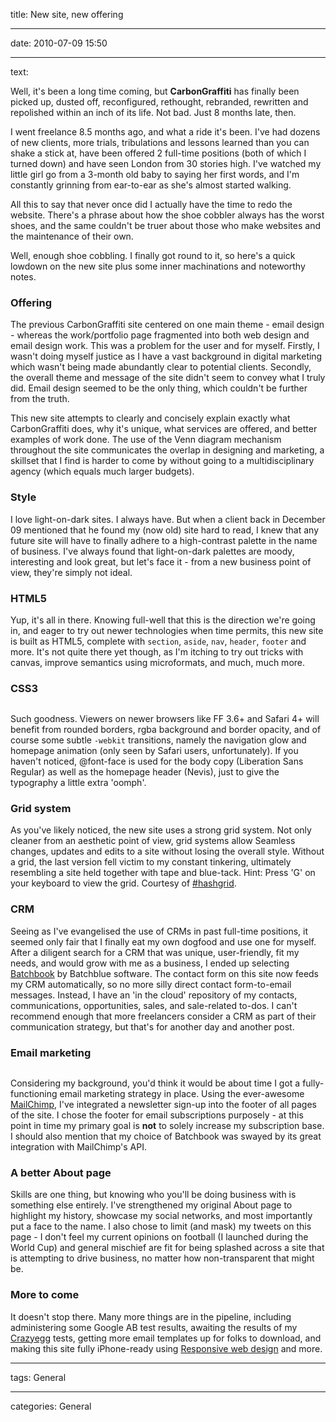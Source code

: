 title: New site, new offering

----

date: 2010-07-09 15:50

----

text: 

Well, it's been a long time coming, but <strong>CarbonGraffiti</strong> has finally been picked up, dusted off, reconfigured, rethought, rebranded, rewritten and repolished within an inch of its life.  Not bad. Just 8 months late, then. 

I went freelance 8.5 months ago, and what a ride it's been.  I've had dozens of new clients, more trials, tribulations and lessons learned than you can shake a stick at, have been offered 2 full-time positions (both of which I turned down) and have seen London from 30 stories high.  I've watched my little girl go from a 3-month old baby to saying her first words, and I'm constantly grinning from ear-to-ear as she's almost started walking.

All this to say that never once did I actually have the time to redo the website.  There's a phrase about how the shoe cobbler always has the worst shoes, and the same couldn't be truer about those who make websites and the maintenance of their own.

Well, enough shoe cobbling. I finally got round to it, so here's a quick lowdown on the new site plus some inner machinations and noteworthy notes. 

<h3>Offering</h3>
The previous CarbonGraffiti site centered on one main theme - email design - whereas the work/portfolio page fragmented into both web design and email design work.  This was a problem for the user and for myself.  Firstly, I wasn't doing myself justice as I have a vast background in digital marketing which wasn't being made abundantly clear to potential clients.  Secondly, the overall theme and message of the site didn't seem to convey what I truly did. Email design seemed to be the only thing, which couldn't be further from the truth.

This new site attempts to clearly and concisely explain exactly what CarbonGraffiti does, why it's unique, what services are offered, and better examples of work done.  The use of the Venn diagram mechanism throughout the site communicates the overlap in designing and marketing, a skillset that I find is harder to come by without going to a multidisciplinary agency (which equals much larger budgets). 

<h3>Style</h3>
I love light-on-dark sites.  I always have.  But when a client back in December 09 mentioned that he found my (now old) site hard to read, I knew that any future site will have to finally adhere to a high-contrast palette in the name of business.  I've always found that light-on-dark palettes are moody, interesting and look great, but let's face it - from a new business point of view, they're simply not ideal.  

<h3>HTML5</h3>
Yup, it's all in there.  Knowing full-well that this is the direction we're going in, and eager to try out newer technologies when time permits, this new site is built as HTML5, complete with <code>section</code>, <code>aside</code>, <code>nav</code>, <code>header</code>, <code>footer</code> and more.  It's not quite there yet though, as I'm itching to try out tricks with canvas, improve semantics using microformats, and much, much more.

<h3>CSS3</h3>
<img src="http://www.carbongraffiti.com/wp-content/uploads/2010/07/code-ex.gif" alt="" title="code-ex"/>

Such goodness. Viewers on newer browsers like FF 3.6+ and Safari 4+ will benefit from rounded borders, rgba background and border opacity, and of course some subtle <code>-webkit</code> transitions, namely the navigation glow and homepage animation (only seen by Safari users, unfortunately).  If you haven't noticed, @font-face is used for the body copy (Liberation Sans Regular) as well as the homepage header (Nevis), just to give the typography a little extra 'oomph'.

<h3>Grid system</h3>
As you've likely noticed, the new site uses a strong grid system.  Not only cleaner from an aesthetic point of view, grid systems allow Seamless changes, updates and edits to a site without losing the overall style.   Without a grid, the last version fell victim to my constant tinkering, ultimately resembling a site held together with tape and blue-tack.  Hint: Press 'G' on your keyboard to view the grid.  Courtesy of <a href="http://hashgrid.com">#hashgrid</a>.

<h3>CRM</h3>
Seeing as I've evangelised the use of CRMs in past full-time positions, it seemed only fair that I finally eat my own dogfood and use one for myself.  After a diligent search for a CRM that was unique, user-friendly, fit my needs, and would grow with me as a business, I ended up selecting <a href="http://www.batchblue.com/ ">Batchbook</a> by Batchblue software.  The contact form on this site now feeds my CRM automatically, so no more silly direct contact form-to-email messages.  Instead, I have an 'in the cloud' repository of my contacts, communications, opportunities, sales, and sale-related to-dos.  I can't recommend enough that more freelancers consider a CRM as part of their communication strategy, but that's for another day and another post. 

<h3>Email marketing</h3>
<a href="http://mailchimp.com" title="Visit mailchimp"><img src="http://www.carbongraffiti.com/wp-content/uploads/2010/07/mailchimpo.gif" alt="" title="mailchimpo" /></a> 

Considering my background, you'd think it would be about time I got a fully-functioning email marketing strategy in place.  Using the ever-awesome <a href="http://www.mailchimp.com">MailChimp</a>, I've integrated a newsletter sign-up into the footer of all pages of the site.  I chose the footer for email subscriptions purposely - at this point in time my primary goal is <strong>not</strong> to solely increase my subscription base.  I should also mention that my choice of Batchbook was swayed by its great integration with MailChimp's API.

<h3>A better About page</h3>
Skills are one thing, but knowing who you'll be doing business with is something else entirely.  I've strengthened my original About page to highlight my history, showcase my social networks, and most importantly put a face to the name.  I also chose to limit (and mask) my tweets on this page - I don't feel my current opinions on football (I launched during the World Cup) and general mischief are fit for being splashed across a site that is attempting to drive business, no matter how non-transparent that might be.

<h3>More to come</h3>
It doesn't stop there. Many more things are in the pipeline, including administering some Google AB test results, awaiting the results of my <a href="http://crazyegg.com">Crazyegg</a> tests, getting more email templates up for folks to download, and making this site fully iPhone-ready using <a href="http://www.alistapart.com/articles/responsive-web-design/">Responsive web design</a> and more.

----

tags: General

----

categories: General